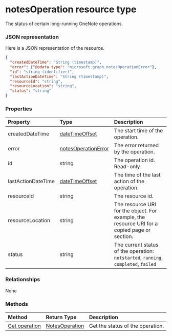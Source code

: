 # notesOperation resource type

The status of certain long-running OneNote operations. 

### JSON representation

Here is a JSON representation of the resource.

<!-- {
  "blockType": "resource",
  "optionalProperties": [

  ],
  "@odata.type": "microsoft.graph.notesoperation"
}-->

```json
{
  "createdDateTime": "String (timestamp)",
  "error": {"@odata.type": "microsoft.graph.notesOperationError"},
  "id": "string (identifier)",
  "lastActionDateTime": "String (timestamp)",
  "resourceId": "string",
  "resourceLocation": "string",
  "status": "string"
}

```
### Properties
| Property	   | Type	|Description|
|:---------------|:--------|:----------|
|createdDateTime|[dateTimeOffset](datetimeoffset.md)|The start time of the operation.|
|error|[notesOperationError](notesoperationerror.md)|The error returned by the operation.|
|id|string|The operation id. Read-only.|
|lastActionDateTime|[dateTimeOffset](datetimeoffset.md)|The time of the last action of the operation.|
|resourceId|string|The resource id.|
|resourceLocation|string|The resource URI for the object. For example, the resource URI for a copied page or section. |
|status|string|The current status of the operation: `notstarted`, `running`, `completed`, `failed` |

### Relationships
None


### Methods

| Method		   | Return Type	|Description|
|:---------------|:--------|:----------|
|[Get operation](../api/notesoperation_get.md) | [NotesOperation](notesoperation.md) |Get the status of the operation. |


<!-- uuid: 8fcb5dbc-d5aa-4681-8e31-b001d5168d79
2015-10-25 14:57:30 UTC -->
<!-- {
  "type": "#page.annotation",
  "description": "notesOperation resource",
  "keywords": "",
  "section": "documentation",
  "tocPath": ""
}-->